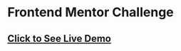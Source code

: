 # Frontend Mentor Challenge

## [Click to See Live Demo](https://multi-step-form-rajat.netlify.app/)